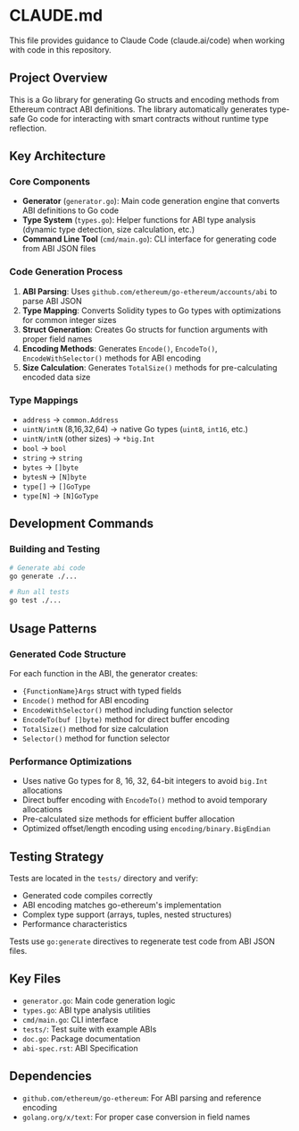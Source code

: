 # CLAUDE.md

This file provides guidance to Claude Code (claude.ai/code) when working with code in this repository.

## Project Overview

This is a Go library for generating Go structs and encoding methods from Ethereum contract ABI definitions. The library automatically generates type-safe Go code for interacting with smart contracts without runtime type reflection.

## Key Architecture

### Core Components

- **Generator** (`generator.go`): Main code generation engine that converts ABI definitions to Go code
- **Type System** (`types.go`): Helper functions for ABI type analysis (dynamic type detection, size calculation, etc.)
- **Command Line Tool** (`cmd/main.go`): CLI interface for generating code from ABI JSON files

### Code Generation Process

1. **ABI Parsing**: Uses `github.com/ethereum/go-ethereum/accounts/abi` to parse ABI JSON
2. **Type Mapping**: Converts Solidity types to Go types with optimizations for common integer sizes
3. **Struct Generation**: Creates Go structs for function arguments with proper field names
4. **Encoding Methods**: Generates `Encode()`, `EncodeTo()`, `EncodeWithSelector()` methods for ABI encoding
5. **Size Calculation**: Generates `TotalSize()` methods for pre-calculating encoded data size

### Type Mappings

- `address` → `common.Address`
- `uintN/intN` (8,16,32,64) → native Go types (`uint8`, `int16`, etc.)
- `uintN/intN` (other sizes) → `*big.Int`
- `bool` → `bool`
- `string` → `string`
- `bytes` → `[]byte`
- `bytesN` → `[N]byte`
- `type[]` → `[]GoType`
- `type[N]` → `[N]GoType`

## Development Commands

### Building and Testing

```bash
# Generate abi code
go generate ./...

# Run all tests
go test ./...
```

## Usage Patterns

### Generated Code Structure

For each function in the ABI, the generator creates:
- `{FunctionName}Args` struct with typed fields
- `Encode()` method for ABI encoding
- `EncodeWithSelector()` method including function selector
- `EncodeTo(buf []byte)` method for direct buffer encoding
- `TotalSize()` method for size calculation
- `Selector()` method for function selector

### Performance Optimizations

- Uses native Go types for 8, 16, 32, 64-bit integers to avoid `big.Int` allocations
- Direct buffer encoding with `EncodeTo()` method to avoid temporary allocations
- Pre-calculated size methods for efficient buffer allocation
- Optimized offset/length encoding using `encoding/binary.BigEndian`

## Testing Strategy

Tests are located in the `tests/` directory and verify:
- Generated code compiles correctly
- ABI encoding matches go-ethereum's implementation
- Complex type support (arrays, tuples, nested structures)
- Performance characteristics

Tests use `go:generate` directives to regenerate test code from ABI JSON files.

## Key Files

- `generator.go`: Main code generation logic
- `types.go`: ABI type analysis utilities
- `cmd/main.go`: CLI interface
- `tests/`: Test suite with example ABIs
- `doc.go`: Package documentation
- `abi-spec.rst`: ABI Specification

## Dependencies

- `github.com/ethereum/go-ethereum`: For ABI parsing and reference encoding
- `golang.org/x/text`: For proper case conversion in field names
